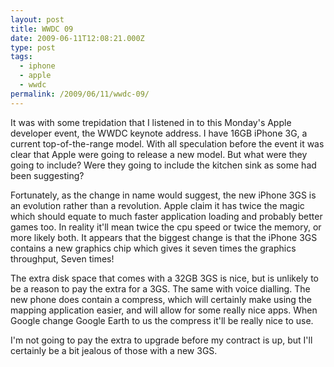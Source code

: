```yaml
---
layout: post
title: WWDC 09
date: 2009-06-11T12:08:21.000Z
type: post
tags:
  - iphone
  - apple
  - wwdc
permalink: /2009/06/11/wwdc-09/
---
```

It was with some trepidation that I listened in to this Monday's Apple developer event, the WWDC keynote address. I have 16GB iPhone 3G, a current top-of-the-range model. With all speculation before the event it was clear that Apple were going to release a new model. But what were they going to include? Were they going to include the kitchen sink as some had been suggesting?

Fortunately, as the change in name would suggest, the new iPhone 3GS is an evolution rather than a revolution. Apple claim it has twice the magic which should equate to much faster application loading and probably better games too. In reality it'll mean twice the cpu speed or twice the memory, or more likely both. It appears that the biggest change is that the iPhone 3GS contains a new graphics chip which gives it seven times the graphics throughput, Seven times!

The extra disk space that comes with a 32GB 3GS is nice, but is unlikely to be a reason to pay the extra for a 3GS. The same with voice dialling. The new phone does contain a compress, which will certainly make using the mapping application easier, and will allow for some really nice apps. When Google change Google Earth to us the compress it'll be really nice to use.

I'm not going to pay the extra to upgrade before my contract is up, but I'll certainly be a bit jealous of those with a new 3GS.
